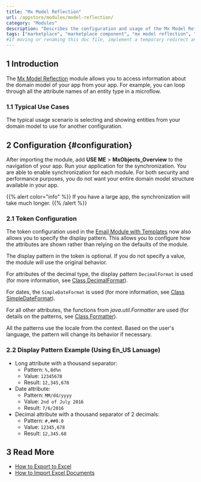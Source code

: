 ```yaml
---
title: "Mx Model Reflection"
url: /appstore/modules/model-reflection/
category: "Modules"
description: "Describes the configuration and usage of the Mx Model Reflection module, which is available in the Mendix Marketplace."
tags: ["marketplace", "marketplace component", "mx model reflection", "token configuration", "platform support"]
#If moving or renaming this doc file, implement a temporary redirect and let the respective team know they should update the URL in the product. See Mapping to Products for more details.
---
```


## 1 Introduction

The [Mx Model Reflection](https://marketplace.mendix.com/link/component/69/) module allows you to access information about the domain model of your app from your app. For example, you can loop through all the attribute names of an entity type in a microflow.

### 1.1 Typical Use Cases

The typical usage scenario is selecting and showing entities from your domain model to use for another configuration. 

## 2 Configuration {#configuration}

After importing the module, add **USE ME** > **MxObjects_Overview** to the navigation of your app. Run your application for the synchronization. You are able to enable synchronization for each module. For both security and performance purposes, you do not want your entire domain model structure available in your app.

{{% alert color="info" %}}
If you have a large app, the synchronization will take much longer.
{{% /alert %}}

### 2.1 Token Configuration

The token configuration used in the [Email Module with Templates](/appstore/modules/email-with-templates/) now also allows you to specify the display pattern. This allows you to configure how the attributes are shown rather than relying on the defaults of the module.

The display pattern in the token is optional. If you do not specify a value, the module will use the original behavior. 

For attributes of the decimal type, the display pattern `DecimalFormat` is used (for more information, see [Class DecimalFormat](https://docs.oracle.com/javase/8/docs/api/java/text/DecimalFormat.html)).

For dates, the `SimpleDateFormat` is used (for more information, see [Class SimpleDateFormat](http://docs.oracle.com/javase/8/docs/api/java/text/SimpleDateFormat.html)).

For all other attributes, the functions from *java.util.Formatter* are used (for details on the patterns, see [Class Formatter](https://docs.oracle.com/javase/8/docs/api/java/util/Formatter.html)).

All the patterns use the locale from the context. Based on the user's language, the pattern will change its behavior if necessary.

### 2.2 Display Pattern Example (Using En_US Lanuage)

* Long attribute with a thousand separator:
    * Pattern:  `%,8d%n`
    * Value: `12345678`
    * Result: `12,345,678`
* Date attribute:
    * Pattern: `MM/dd/yyyy`
    * Value: `2nd of July 2016`
    * Result: `7/6/2016`
* Decimal attribute with a thousand separator of 2 decimals:
    * Pattern: `#,##0.0`
    * Value: `12345,678`
    * Result: `12,345.68`

## 3 Read More

* [How to Export to Excel](/howto/integration/using-the-excel-exporter/)
* [How to Import Excel Documents](/howto/integration/importing-excel-documents/)
